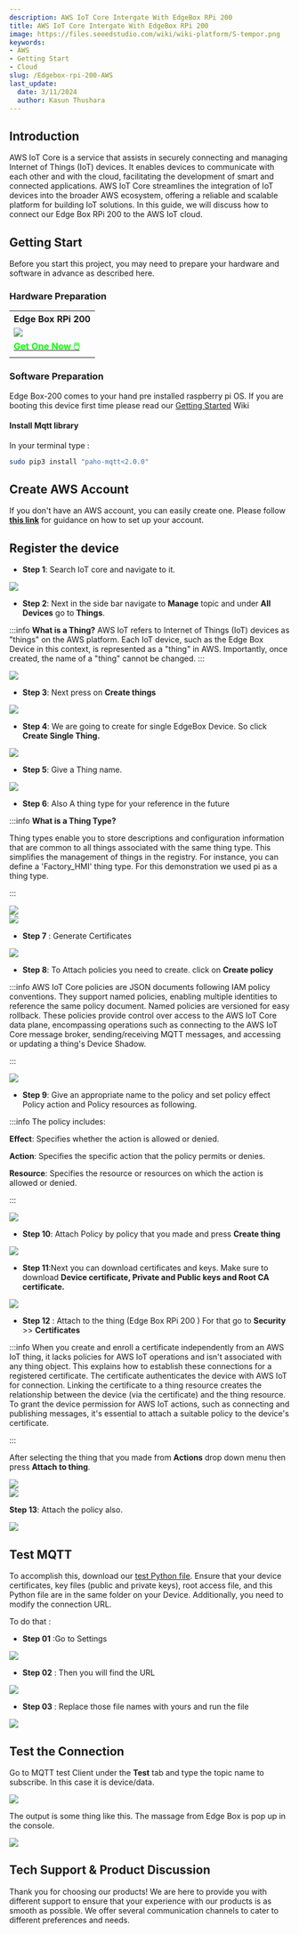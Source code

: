 ```yaml
---
description: AWS IoT Core Intergate With EdgeBox RPi 200 
title: AWS IoT Core Intergate With EdgeBox RPi 200 
image: https://files.seeedstudio.com/wiki/wiki-platform/S-tempor.png
keywords:
- AWS
- Getting Start
- Cloud
slug: /Edgebox-rpi-200-AWS
last_update:
  date: 3/11/2024
  author: Kasun Thushara
---
```


## Introduction 

AWS IoT Core is a service that assists in securely connecting and managing Internet of Things (IoT) devices. It enables devices to communicate with each other and with the cloud, facilitating the development of smart and connected applications. AWS IoT Core streamlines the integration of IoT devices into the broader AWS ecosystem, offering a reliable and scalable platform for building IoT solutions. In this guide, we will discuss how to connect our Edge Box RPi 200 to the AWS IoT cloud.

## Getting Start

Before you start this project, you may need to prepare your hardware and software in advance as described here.

### Hardware Preparation

<div class="table-center">
	<table class="table-nobg">
    <tr class="table-trnobg">
      <th class="table-trnobg">Edge Box RPi 200</th>
		</tr>
    <tr class="table-trnobg"></tr>
		<tr class="table-trnobg">
			<td class="table-trnobg"><div style={{textAlign:'center'}}><img src="https://media-cdn.seeedstudio.com/media/catalog/product/cache/bb49d3ec4ee05b6f018e93f896b8a25d/1/-/1-102991599_edgebox-rpi-200-first.jpg" style={{width:300, height:'auto'}}/></div></td>
		</tr>
    <tr class="table-trnobg"></tr>
		<tr class="table-trnobg">
			<td class="table-trnobg"><div class="get_one_now_container" style={{textAlign: 'center'}}><a class="get_one_now_item" href="https://www.seeedstudio.com/EdgeBox-RPi-200-CM4104016-p-5486.html" target="_blank" rel="noopener noreferrer">
              <strong><span><font color={'FFFFFF'} size={"4"}> Get One Now 🖱️</font></span></strong>
          </a></div></td>
        </tr>
    </table>
    </div>

### Software Preparation

Edge Box-200 comes to your hand pre installed raspberry pi OS. If you are booting this device first time please read our [Getting Started](https://wiki.seeedstudio.com/Edge_Box_introduction/) Wiki

#### Install Mqtt library
In your terminal type :

```sh
sudo pip3 install "paho-mqtt<2.0.0"
```

## Create AWS Account 

If you don't have an AWS account, you can easily create one. Please follow [**this link**](https://docs.aws.amazon.com/accounts/latest/reference/manage-acct-creating.html) for guidance on how to set up your account.

## Register the device 



- **Step 1**: Search IoT core and navigate to it.

<div style={{textAlign:'center'}}><img src="https://files.seeedstudio.com/wiki/Edge_Box/AWS/searchbar.PNG" style={{width:800, height:'auto'}}/></div>

- **Step 2**: Next in the side bar navigate to **Manage** topic and under **All Devices** go to **Things**.

:::info
**What is a Thing?**
AWS IoT refers to Internet of Things (IoT) devices as "things" on the AWS platform. Each IoT device, such as the Edge Box Device in this context, is represented as a "thing" in AWS. Importantly, once created, the name of a "thing" cannot be changed.
:::

<div style={{textAlign:'center'}}><img src="https://files.seeedstudio.com/wiki/Edge_Box/AWS/thingsslidebar.PNG" style={{width:200, height:300}}/></div>

- **Step 3**: Next press on **Create things**

<div style={{textAlign:'center'}}><img src="https://files.seeedstudio.com/wiki/Edge_Box/AWS/createthings.PNG" style={{width:800, height:'auto'}}/></div>

- **Step 4**: We are going to create for single EdgeBox Device. So click **Create Single Thing.**

<div style={{textAlign:'center'}}><img src="https://files.seeedstudio.com/wiki/Edge_Box/AWS/createsinglething.PNG" style={{width:800, height:'auto'}}/></div>

- **Step 5**: Give a Thing name.

<div style={{textAlign:'center'}}><img src="https://files.seeedstudio.com/wiki/Edge_Box/AWS/thing_type.PNG" style={{width:800, height:'auto'}}/></div>

- **Step 6**: Also A thing type for your reference in the future

:::info
**What is a Thing Type?**

Thing types enable you to store descriptions and configuration information that are common to all things associated with the same thing type. This simplifies the management of things in the registry. For instance, you can define a 'Factory_HMI' thing type. For this demonstration we used pi as a thing type.


:::
<div style={{textAlign:'center'}}><img src="https://files.seeedstudio.com/wiki/Edge_Box/AWS/thingtype.PNG" style={{width:800, height:'auto'}}/></div>

<div style={{textAlign:'center'}}><img src="https://files.seeedstudio.com/wiki/Edge_Box/AWS/createthingtype.PNG" style={{width:400, height:300}}/></div>

- **Step 7** : Generate Certificates 

<div style={{textAlign:'center'}}><img src="https://files.seeedstudio.com/wiki/Edge_Box/AWS/configurecertificate.PNG" style={{width:800, height:'auto'}}/></div>

- **Step 8**:  To Attach policies you need to create. click on **Create policy**

:::info
AWS IoT Core policies are JSON documents following IAM policy conventions. They support named policies, enabling multiple identities to reference the same policy document. Named policies are versioned for easy rollback.
These policies provide control over access to the AWS IoT Core data plane, encompassing operations such as connecting to the AWS IoT Core message broker, sending/receiving MQTT messages, and accessing or updating a thing's Device Shadow.

:::

<div style={{textAlign:'center'}}><img src="https://files.seeedstudio.com/wiki/Edge_Box/AWS/createpolicy.PNG" style={{width:800, height:'auto'}}/></div>

- **Step 9**:  Give an appropriate name to the policy and set policy effect Policy action and Policy resources as following.

:::info
The policy includes:

**Effect**: Specifies whether the action is allowed or denied.

**Action**: Specifies the specific action that the policy permits or denies.

**Resource**: Specifies the resource or resources on which the action is allowed or denied.

:::

<div style={{textAlign:'center'}}><img src="https://files.seeedstudio.com/wiki/Edge_Box/AWS/createapolicy.PNG" style={{width:800, height:'auto'}}/></div>

- **Step 10**: Attach Policy by policy that you made and press **Create thing**

<div style={{textAlign:'center'}}><img src="https://files.seeedstudio.com/wiki/Edge_Box/AWS/attch_policies.png" style={{width:800, height:'auto'}}/></div>

- **Step 11**:Next you can download certificates and keys. Make sure to download **Device certificate, Private and Public keys and Root CA certificate.** 

<div style={{textAlign:'center'}}><img src="https://files.seeedstudio.com/wiki/Edge_Box/AWS/certicates.PNG" style={{width:600, height:450}}/></div>

- **Step 12** : Attach to the thing (Edge Box RPi 200 ) 
For that go to **Security** >> **Certificates**

:::info
When you create and enroll a certificate independently from an AWS IoT thing, it lacks policies for AWS IoT operations and isn't associated with any thing object. This explains how to establish these connections for a registered certificate. The certificate authenticates the device with AWS IoT for connection. Linking the certificate to a thing resource creates the relationship between the device (via the certificate) and the thing resource. To grant the device permission for AWS IoT actions, such as connecting and publishing messages, it's essential to attach a suitable policy to the device's certificate.

:::

After selecting the thing that you made from **Actions** drop down menu then press **Attach to thing**.


<div style={{textAlign:'center'}}><img src="https://files.seeedstudio.com/wiki/Edge_Box/AWS/attach_policy.PNG" style={{width:800, height:'auto'}}/></div>


<div style={{textAlign:'center'}}><img src="https://files.seeedstudio.com/wiki/Edge_Box/AWS/attch_thing.png" style={{width:600, height:'auto'}}/></div>

**Step 13**: Attach the policy also. 

<div style={{textAlign:'center'}}><img src="https://files.seeedstudio.com/wiki/Edge_Box/AWS/policy_certificate.png" style={{width:600, height:'auto'}}/></div>

## Test MQTT

To accomplish this, download our [test Python file](https://files.seeedstudio.com/wiki/reTerminalDM/aws/tutorial1/AWStest.py). Ensure that your device certificates, key files (public and private keys), root access file, and this Python file are in the same folder on your Device. Additionally, you need to modify the connection URL.

To do that :

- **Step 01** :Go to Settings
<div style={{textAlign:'center'}}><img src="https://files.seeedstudio.com/wiki/Edge_Box/AWS/settings.PNG" style={{width:200, height:300}}/></div>

- **Step 02** : Then you will find the URL 
<div style={{textAlign:'center'}}><img src="https://files.seeedstudio.com/wiki/Edge_Box/AWS/weburl.PNG" style={{width:800, height:'auto'}}/></div>

- **Step 03** : Replace those file names with yours and run the file

<div style={{textAlign:'center'}}><img src="https://files.seeedstudio.com/wiki/Edge_Box/AWS/cosw1.PNG" style={{width:800, height:'auto'}}/></div>


## Test the Connection 

Go to MQTT test Client under the **Test** tab and type the topic name to subscribe. In this case it is device/data.

<div style={{textAlign:'center'}}><img src="https://files.seeedstudio.com/wiki/Edge_Box/AWS/mqtttest.PNG" style={{width:800, height:'auto'}}/></div>

The output is some thing like this. The massage from Edge Box is pop up in the console.

<div style={{textAlign:'center'}}><img src="https://files.seeedstudio.com/wiki/Edge_Box/AWS/seeedop.PNG" style={{width:800, height:'auto'}}/></div>

## Tech Support & Product Discussion

Thank you for choosing our products! We are here to provide you with different support to ensure that your experience with our products is as smooth as possible. We offer several communication channels to cater to different preferences and needs.

<div class="button_tech_support_container">
<a href="https://forum.seeedstudio.com/" class="button_forum"></a> 
<a href="https://www.seeedstudio.com/contacts" class="button_email"></a>
</div>

<div class="button_tech_support_container">
<a href="https://discord.gg/eWkprNDMU7" class="button_discord"></a> 
<a href="https://github.com/Seeed-Studio/wiki-documents/discussions/69" class="button_discussion"></a>
</div>